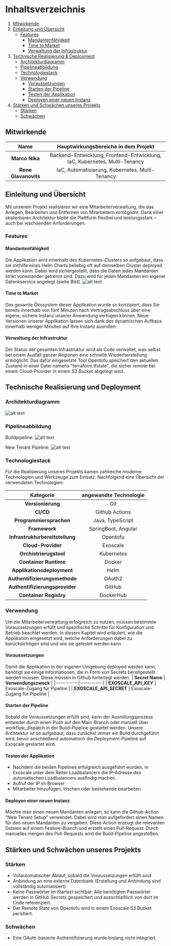 # Inhaltsverzeichnis

1. [Mitwirkende](#mitwirkende)
2. [Einleitung und Übersicht](#einleitung-und-übersicht)
    - [Features](#features)
        - [Mandantenfähigkeit](#mandantenfähigkeit)
        - [Time to Market](#time-to-market)
        - [Verwaltung der Infrastruktur](#verwaltung-der-infrastruktur)
3. [Technische Realisierung & Deployment](#technische-realisierung-und-deployment)
    - [Architekturdiagramm](#architekturdiagramm)
    - [Pipelineabbildung](#pipelineabbildung)
    - [Technologiestack](#technologiestack)
    - [Verwendung](#verwendung)
        - [Voraussetzungen](#voraussetzungen)
        - [Starten der Pipeline](#starten-der-pipeline)
        - [Testen der Applikation](#testen-der-applikation)
        - [Deployen einer neuen Instanz](#deployen-einer-neuen-instanz)
4. [Stärken und Schwächen unseres Projekts](#stärken-und-schwächen-unseres-projekts)
    - [Stärken](#stärken)
    - [Schwächen](#schwächen)


## Mitwirkende

| **Name** | **Hauptwirkungsbereiche in dem Projekt** |
|:----------:|:----------:|
| **Marco Nika**   | Backend-Entwicklung, Frontend-Entwicklung, IaC, Kubernetes, Multi-Tenancy  |
| **Rene Glavanovits**   | IaC, Automatisierung, Kubernetes, Multi-Tenancy   |

## Einleitung und Übersicht

Mit unserem Projekt realisieren wir eine Mitarbeiterverwaltung, die das Anlegen, Bearbeiten und Entfernen von Mitarbeitern ermöglicht. Dank einer skalierbaren Architektur bleibt die Plattform flexibel und leistungsstark – auch bei wachsenden Anforderungen.

### Features

#### Mandantenfähigkeit

Die Applikation wird innerhalb des Kubernetes-Clusters so aufgebaut, dass sie mithilfe eines Helm Charts beliebig oft auf demselben Cluster deployed werden kann. Dabei wird sichergestellt, dass die Daten jedes Mandanten strikt voneinander getrennt sind. Dazu wird für jeden Mandanten ein eigener Datenkservice angelegt (siehe Bild).
![alt text](readme-figures/dbaas.png)

#### Time to Market

Das gesamte Ökosystem dieser Applikation wurde so konzipiert, dass Sie bereits innerhalb von fünf Minuten nach Vertragsabschluss über eine eigene, sichere Instanz unserer Anwendung verfügen können. Neue Versionen unserer Applikation lassen sich dank des dynamischen Aufbaus innerhalb weniger Minuten auf Ihre Instanz ausrollen.

#### Verwaltung der Infrastruktur

Der Status der gesamten Infrastruktur wird als Code verwaltet, was selbst bei einem Ausfall ganzer Regionen eine schnelle Wiederherstellung ermöglicht. Das dafür eingesetzte Tool Opentofu speichert den aktuellen Zustand in einer Datei namens "terraform.tfstate", die sicher remote bei einem Cloud-Provider in einem S3 Bucket abgelegt wird.

## Technische Realisierung und Deployment

### Architekturdiagramm

![alt text](readme-figures/architecture.png)

### Pipelineabbildung

Buildpipeline:
![alt text](readme-figures/pipeline_build.png)

New Tenant Pipeline:
![alt text](readme-figures/pipeline_new_tenant.png)


### Technologiestack

Für die Realisierung unseres Projekts kamen zahlreiche moderne Technologien und Werkzeuge zum Einsatz. Nachfolgend eine Übersicht der verwendeten Technologien:

| **Kategorie** | **angewandte Technologie** |
|:----------:|:----------:|
| **Versionierung**   |  Git   |
| **CI/CD**   |  Github Actions   |
| **Programmiersprachen**   |  Java, TypeScript  |
| **Framework**   |  SpringBoot, Angular  |
| **Infrastrukturbereitstellung**   |  Opentofu  |
| **Cloud-Provider**   |  Exoscale  |
| **Orchistrierugstool**   |  Kubernetes  |
| **Container Runtime**   |  Docker  |
| **Applikationsdeployment**   |  Helm  |
| **Authentifizierungsmethode**   |  OAuth2  |
| **Authentifizierungsprovider**   |  GitHub  |
| **Container Registry**   |  DockerHub  |

### Verwendung

Um die Mitarbeiterverwaltung erfolgreich zu nutzen, müssen bestimmte Voraussetzungen erfüllt und spezifische Schritte für Konfiguration und Betrieb beachtet werden. In diesem Kapitel wird erläutert, wie die Applikation eingesetzt wird, welche Anforderungen dabei zu berücksichtigen sind und wie sie getestet werden kann.

#### Voraussetzungen

Damit die Applikation in der eigenen Umgebung deployed werden kann, benötigt sie einige Informationen, die in Form von Secrets bereitgestellt werden müssen. Diese müssen in Github hinterlegt werden.
| **Secret Name** | **Verwendungszweck** |
|:----------:|:----------:|
| **EXOSCALE_API_KEY**   |   Exoscale-Zugang für Pipeline   |
| **EXOSCALE_API_SECRET**   |   Exoscale-Zugang für Pipeline   |

#### Starten der Pipeline

Sobald die Voraussetzungen erfüllt sind, kann der Ausrollungsprozess entweder durch einen Push auf den Main-Branch oder manuell über workflow_dispatch in der Build-Pipeline gestartet werden. Unsere Architektur ist so aufgebaut, dass zunächst immer ein Build durchgeführt wird, bevor anschließend automatisch die Deployment-Pipeline auf Exoscale gestartet wird.

#### Testen der Applikation

- Nachdem die beiden Pipelines erfolgreich ausgeführt wurden, in Exoscale unter dem Reiter Loadbalancers die IP-Adresse des automatischen Loadbalancers ausfindig machen.
- Aufruf der IP im Browser
- Mitarbeiter hinzufügen, löschen oder bestehende bearbeiten

#### Deployen einer neuen Instanz

Möchte man einen neuen Mandanten anlegen, so kann die Github-Action "New Tenant Setup" verwendet. Dabei wird man aufgefordert einen Namen für den neuen Mandanten zu vergeben. Diese Action erzeugt die relevanten Dateien auf einem Feature-Branch und erstellt einen Pull-Request. Durch manuelles mergen des Pull-Requests wird die Build-Pipeline angestoßen.

## Stärken und Schwächen unseres Projekts

### Stärken

- Vollautomatischer Ablauf, sobald die Voraussetzungen erfüllt sind
- Anbindung an eine externe Datenbank (Erstellung und Anbindung sind vollständig automatisiert)
- Keine Passwörter im Klartext sichtbar: Alle benötigten Passwörter werden in GitHub Secrets gespeichert und ausschließlich von dort im Code referenziert.
- Der Remote State von Opentofu wird in einem Exoscale S3 Bucket persitiert.

### Schwächen

- Eine OAuth-basierte Authentifizierung wurde bislang nicht integriert.